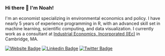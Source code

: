 ### Hi there 👋 I'm Noah!
I'm an economist specializing in environmental economics and policy. I have nearly 5 years of experience programming in R, with an advanced skill set in machine learning, scientific computing, and data visualization. I currently work as a consultant at [Industrial Economics, Incorporated (IEc)](https://www.indecon.com) in Cambridge, MA.


[![Website Badge](https://img.shields.io/badge/-Website-blue?style=plastic&link=https://www.noah-silver.com)](https://www.noah-silver.com)
[![Linkedin Badge](https://img.shields.io/badge/-LinkedIn-blue?style=social&logo=Linkedin&logoColor=black&link=https://www.linkedin.com/in/noah-silver/)](https://www.linkedin.com/in/noah-silver/)
[![Twitter Badge](https://img.shields.io/badge/-Twitter-blue?style=social&logo=Twitter&logoColor=black&link=https://www.twitter.com/noahsilver12/)](https://www.twitter.com/noahsilver12/)
